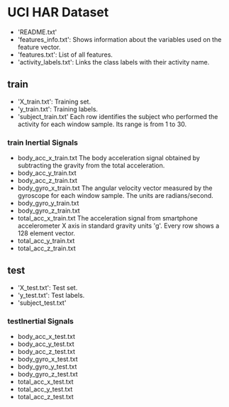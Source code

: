 ﻿#  UCI HAR Dataset
* 'README.txt' 
* 'features_info.txt': Shows information about the variables used on the feature vector. 
* 'features.txt': List of all features. 
* 'activity_labels.txt': Links the class labels with their activity name.
## train
*  'X_train.txt': Training set. 
*  'y_train.txt': Training labels. 
*  'subject_train.txt' Each row identifies the subject who performed the activity for each window sample. Its range is from 1 to 30.
### train Inertial Signals
*   body_acc_x_train.txt The body acceleration signal obtained by subtracting the gravity from the total acceleration.  
*   body_acc_y_train.txt 
*   body_acc_z_train.txt 
*   body_gyro_x_train.txt  The angular velocity vector measured by the gyroscope for each window sample. The units are radians/second.  
*   body_gyro_y_train.txt 
*   body_gyro_z_train.txt 
*   total_acc_x_train.txt  The acceleration signal from smartphone accelerometer X axis in standard gravity units 'g'. Every row shows a 128 element vector.
*   total_acc_y_train.txt 
*   total_acc_z_train.txt
## test
*  'X_test.txt': Test set. 
*  'y_test.txt': Test labels. 
*  'subject_test.txt'
###  testInertial Signals 
*   body_acc_x_test.txt 
*   body_acc_y_test.txt 
*   body_acc_z_test.txt 
*   body_gyro_x_test.txt 
*   body_gyro_y_test.txt 
*   body_gyro_z_test.txt 
*   total_acc_x_test.txt 
*   total_acc_y_test.txt 
*   total_acc_z_test.txt 

